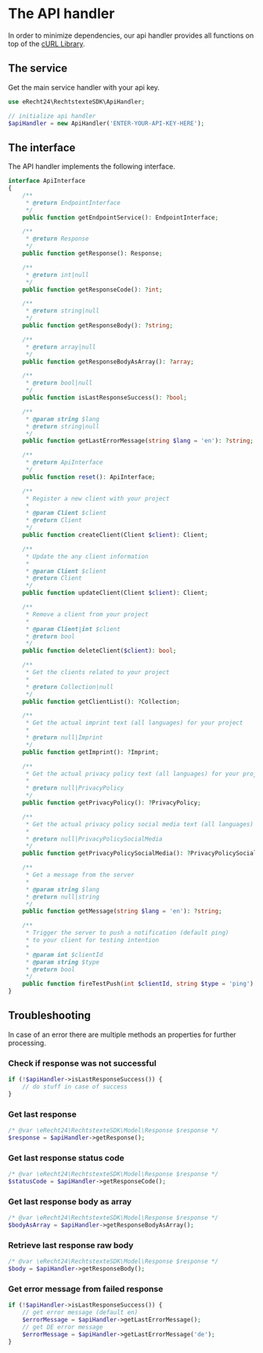 # The API handler
In order to minimize dependencies, our api handler provides all functions on top of the [cURL Library](https://www.php.net/manual/en/book.curl.php).

## The service
Get the main service handler with your api key.
```php
use eRecht24\RechtstexteSDK\ApiHandler;

// initialize api handler
$apiHandler = new ApiHandler('ENTER-YOUR-API-KEY-HERE');
```

## The interface
The API handler implements the following interface.
```php
interface ApiInterface
{
    /**
     * @return EndpointInterface
     */
    public function getEndpointService(): EndpointInterface;

    /**
     * @return Response
     */
    public function getResponse(): Response;

    /**
     * @return int|null
     */
    public function getResponseCode(): ?int;

    /**
     * @return string|null
     */
    public function getResponseBody(): ?string;

    /**
     * @return array|null
     */
    public function getResponseBodyAsArray(): ?array;

    /**
     * @return bool|null
     */
    public function isLastResponseSuccess(): ?bool;

    /**
     * @param string $lang
     * @return string|null
     */
    public function getLastErrorMessage(string $lang = 'en'): ?string;

    /**
     * @return ApiInterface
     */
    public function reset(): ApiInterface;

    /**
     * Register a new client with your project
     *
     * @param Client $client
     * @return Client
     */
    public function createClient(Client $client): Client;

    /**
     * Update the any client information
     *
     * @param Client $client
     * @return Client
     */
    public function updateClient(Client $client): Client;

    /**
     * Remove a client from your project
     *
     * @param Client|int $client
     * @return bool
     */
    public function deleteClient($client): bool;

    /**
     * Get the clients related to your project
     *
     * @return Collection|null
     */
    public function getClientList(): ?Collection;

    /**
     * Get the actual imprint text (all languages) for your project
     *
     * @return null|Imprint
     */
    public function getImprint(): ?Imprint;

    /**
     * Get the actual privacy policy text (all languages) for your project
     *
     * @return null|PrivacyPolicy
     */
    public function getPrivacyPolicy(): ?PrivacyPolicy;

    /**
     * Get the actual privacy policy social media text (all languages) for your project
     *
     * @return null|PrivacyPolicySocialMedia
     */
    public function getPrivacyPolicySocialMedia(): ?PrivacyPolicySocialMedia;

    /**
     * Get a message from the server
     *
     * @param string $lang
     * @return null|string
     */
    public function getMessage(string $lang = 'en'): ?string;

    /**
     * Trigger the server to push a notification (default ping)
     * to your client for testing intention
     *
     * @param int $clientId
     * @param string $type
     * @return bool
     */
    public function fireTestPush(int $clientId, string $type = 'ping'): bool;
}
```

## Troubleshooting
In case of an error there are multiple methods an properties for further processing.

### Check if response was not successful
```php
if (!$apiHandler->isLastResponseSuccess()) {
    // do stuff in case of success
}
```

### Get last response
```php
/* @var \eRecht24\RechtstexteSDK\Model\Response $response */
$response = $apiHandler->getResponse();
```

### Get last response status code
```php
/* @var \eRecht24\RechtstexteSDK\Model\Response $response */
$statusCode = $apiHandler->getResponseCode();
```

### Get last response body as array
```php
/* @var \eRecht24\RechtstexteSDK\Model\Response $response */
$bodyAsArray = $apiHandler->getResponseBodyAsArray();
```

### Retrieve last response raw body
```php
/* @var \eRecht24\RechtstexteSDK\Model\Response $response */
$body = $apiHandler->getResponseBody();
```

### Get error message from failed response
```php
if (!$apiHandler->isLastResponseSuccess()) {
    // get error message (default en)
    $errorMessage = $apiHandler->getLastErrorMessage();
    // get DE error message
    $errorMessage = $apiHandler->getLastErrorMessage('de');
}
```
